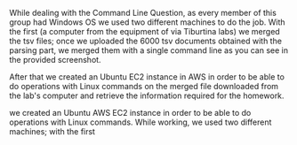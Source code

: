 While dealing with the Command Line Question, as every member of this group had Windows OS we used two different machines to do the job.
With the first (a computer from the equipment of via Tiburtina labs) we merged the tsv files; once we uploaded the 6000 tsv documents obtained with the parsing part, we merged them with a single command line as you can see in the provided screenshot.


After that we created an Ubuntu EC2 instance in AWS in order to be able to do operations with Linux commands on the merged file downloaded from the lab's computer and retrieve the information required for the homework.



we created an Ubuntu AWS EC2 instance in order to be able to do operations with Linux commands.
While working, we used two different machines; with the first
